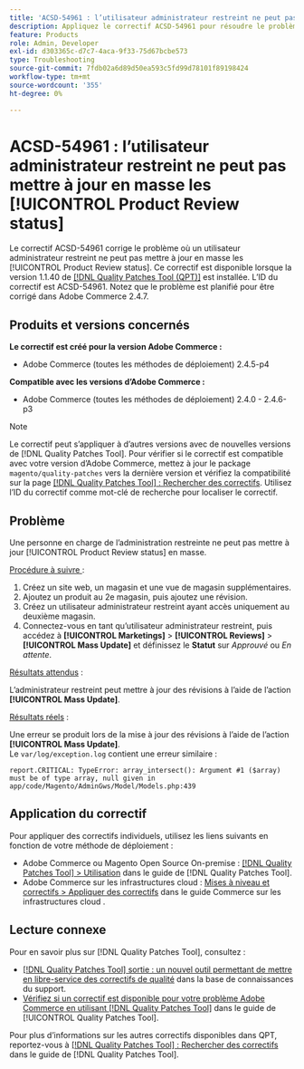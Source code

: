 ```yaml
---
title: 'ACSD-54961 : l’utilisateur administrateur restreint ne peut pas mettre à jour en masse les [!UICONTROL Product Review status]'
description: Appliquez le correctif ACSD-54961 pour résoudre le problème d’Adobe Commerce en raison duquel un utilisateur administrateur restreint ne peut pas mettre à jour en masse le statut de la révision du produit.
feature: Products
role: Admin, Developer
exl-id: d303365c-d7c7-4aca-9f33-75d67bcbe573
type: Troubleshooting
source-git-commit: 7fdb02a6d89d50ea593c5fd99d78101f89198424
workflow-type: tm+mt
source-wordcount: '355'
ht-degree: 0%

---
```


# ACSD-54961 : l’utilisateur administrateur restreint ne peut pas mettre à jour en masse les [!UICONTROL Product Review status]

Le correctif ACSD-54961 corrige le problème où un utilisateur administrateur restreint ne peut pas mettre à jour en masse les [!UICONTROL Product Review status]. Ce correctif est disponible lorsque la version 1.1.40 de [[!DNL Quality Patches Tool (QPT)]](https://experienceleague.adobe.com/en/docs/commerce-operations/tools/quality-patches-tool/quality-patches-tool-to-self-serve-quality-patches) est installée. L’ID du correctif est ACSD-54961. Notez que le problème est planifié pour être corrigé dans Adobe Commerce 2.4.7.

## Produits et versions concernés

**Le correctif est créé pour la version Adobe Commerce :**

* Adobe Commerce (toutes les méthodes de déploiement) 2.4.5-p4

**Compatible avec les versions d’Adobe Commerce :**

* Adobe Commerce (toutes les méthodes de déploiement) 2.4.0 - 2.4.6-p3

>[!NOTE]
>
>Le correctif peut s’appliquer à d’autres versions avec de nouvelles versions de [!DNL Quality Patches Tool]. Pour vérifier si le correctif est compatible avec votre version d’Adobe Commerce, mettez à jour le package `magento/quality-patches` vers la dernière version et vérifiez la compatibilité sur la page [[!DNL Quality Patches Tool] : Rechercher des correctifs](https://experienceleague.adobe.com/tools/commerce-quality-patches/index.html). Utilisez l’ID du correctif comme mot-clé de recherche pour localiser le correctif.

## Problème

Une personne en charge de l’administration restreinte ne peut pas mettre à jour [!UICONTROL Product Review status] en masse.

<u>Procédure à suivre </u> :

1. Créez un site web, un magasin et une vue de magasin supplémentaires.
1. Ajoutez un produit au 2e magasin, puis ajoutez une révision.
1. Créez un utilisateur administrateur restreint ayant accès uniquement au deuxième magasin.
1. Connectez-vous en tant qu’utilisateur administrateur restreint, puis accédez à **[!UICONTROL  Marketings]** > **[!UICONTROL Reviews]** > **[!UICONTROL Mass Update]** et définissez le **Statut** sur *Approuvé* ou *En attente*.

<u>Résultats attendus</u> :

L’administrateur restreint peut mettre à jour des révisions à l’aide de l’action **[!UICONTROL Mass Update]**.

<u>Résultats réels</u> :

Une erreur se produit lors de la mise à jour des révisions à l’aide de l’action **[!UICONTROL Mass Update]**.<br>
Le `var/log/exception.log` contient une erreur similaire :

```
report.CRITICAL: TypeError: array_intersect(): Argument #1 ($array) must be of type array, null given in app/code/Magento/AdminGws/Model/Models.php:439
```

## Application du correctif

Pour appliquer des correctifs individuels, utilisez les liens suivants en fonction de votre méthode de déploiement :

* Adobe Commerce ou Magento Open Source On-premise : [[!DNL Quality Patches Tool] > Utilisation](/help/tools/quality-patches-tool/usage.md) dans le guide de [!DNL Quality Patches Tool].
* Adobe Commerce sur les infrastructures cloud : [Mises à niveau et correctifs > Appliquer des correctifs](https://experienceleague.adobe.com/docs/commerce-cloud-service/user-guide/develop/upgrade/apply-patches.html) dans le guide Commerce sur les infrastructures cloud .

## Lecture connexe

Pour en savoir plus sur [!DNL Quality Patches Tool], consultez :

* [[!DNL Quality Patches Tool] sortie : un nouvel outil permettant de mettre en libre-service des correctifs de qualité](https://experienceleague.adobe.com/en/docs/commerce-operations/tools/quality-patches-tool/quality-patches-tool-to-self-serve-quality-patches) dans la base de connaissances du support.
* [Vérifiez si un correctif est disponible pour votre problème Adobe Commerce en utilisant [!DNL Quality Patches Tool]](/help/tools/quality-patches-tool/patches-available-in-qpt/check-patch-for-magento-issue-with-magento-quality-patches.md) dans le guide de [!UICONTROL Quality Patches Tool].


Pour plus d’informations sur les autres correctifs disponibles dans QPT, reportez-vous à [[!DNL Quality Patches Tool] : Rechercher des correctifs](https://experienceleague.adobe.com/tools/commerce-quality-patches/index.html) dans le guide de [!DNL Quality Patches Tool].
